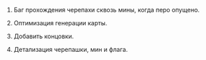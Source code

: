 1) Баг прохождения черепахи сквозь мины, когда перо опущено.

2) Оптимизация генерации карты.

3) Добавить концовки.

4) Детализация черепашки, мин и флага.